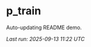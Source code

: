# p_train

Auto-updating README demo.

<!--START_SECTION:status-->
_Last run: 2025-09-13 11:22 UTC_
<!--END_SECTION:status-->












































































































































































































































































































































































































































































































